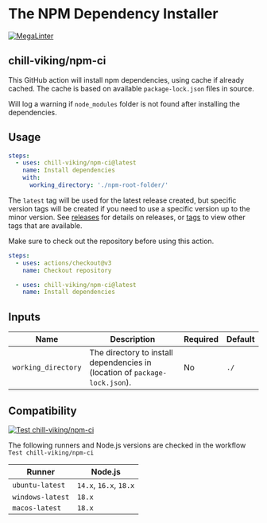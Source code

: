 # The NPM Dependency Installer

[![MegaLinter](https://github.com/chill-viking/npm-ci/workflows/MegaLinter/badge.svg?branch=main)](https://github.com/chill-viking/npm-ci/actions?query=workflow%3AMegaLinter+branch%3Amain)

## chill-viking/npm-ci

This GitHub action will install npm dependencies, using cache if already cached. The cache is based on available `package-lock.json` files in source.

Will log a warning if `node_modules` folder is not found after installing the dependencies.

## Usage

```yml
steps:
  - uses: chill-viking/npm-ci@latest
    name: Install dependencies
    with:
      working_directory: './npm-root-folder/'
```

The `latest` tag will be used for the latest release created, but specific version tags will be created if you need to use a specific version up to the minor version. See [releases](https://github.com/chill-viking/npm-ci/releases) for details on releases, or [tags](https://github.com/chill-viking/npm-ci/tags) to view other tags that are available.

Make sure to check out the repository before using this action.

```yml
steps:
  - uses: actions/checkout@v3
    name: Checkout repository

  - uses: chill-viking/npm-ci@latest
    name: Install dependencies
```

## Inputs

| Name                | Description                                                                 | Required | Default |
|---------------------|-----------------------------------------------------------------------------|----------|---------|
| `working_directory` | The directory to install dependencies in (location of `package-lock.json`). | No       | `./`    |

## Compatibility

[![Test chill-viking/npm-ci](https://github.com/chill-viking/npm-ci/actions/workflows/test-action.yml/badge.svg)](https://github.com/chill-viking/npm-ci/actions/workflows/test-action.yml)

The following runners and Node.js versions are checked in the workflow `Test chill-viking/npm-ci`

| Runner           | Node.js                |
|------------------|------------------------|
| `ubuntu-latest`  | `14.x`, `16.x`, `18.x` |
| `windows-latest` | `18.x`                 |
| `macos-latest`   | `18.x`                 |
